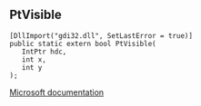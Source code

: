 ## PtVisible

```
[DllImport("gdi32.dll", SetLastError = true)]
public static extern bool PtVisible(
   IntPtr hdc,
   int x,
   int y
);
```

[Microsoft documentation](https://docs.microsoft.com/en-us/windows/win32/api/wingdi/nf-wingdi-ptvisible)
